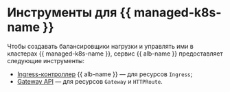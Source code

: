 # Инструменты для {{ managed-k8s-name }}


Чтобы создавать балансировщики нагрузки и управлять ими в кластерах {{ managed-k8s-name }}, сервис {{ alb-name }} предоставляет следующие инструменты:

* [Ingress-контроллер](k8s-ingress-controller/index.md) {{ alb-name }} — для ресурсов `Ingress`;
* [Gateway API](k8s-gateway-api/index.md) — для ресурсов `Gateway` и `HTTPRoute`.
